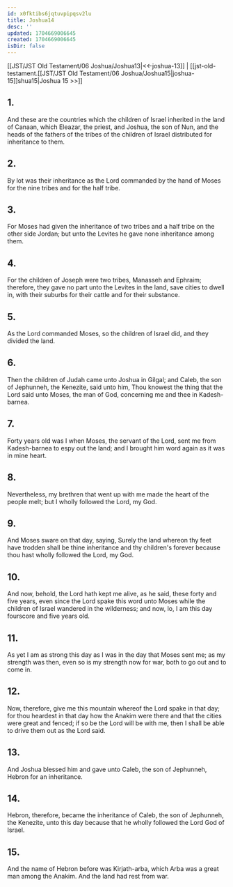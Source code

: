 ```yaml
---
id: x0fktibs6jqtuvpipqsv2lu
title: Joshua14
desc: ''
updated: 1704669006645
created: 1704669006645
isDir: false
---
```

[[JST/JST Old Testament/06 Joshua/Joshua13|<<-joshua-13]] | [[jst-old-testament.[[JST/JST Old Testament/06 Joshua/Joshua15|joshua-15]]shua15|Joshua 15 >>]]
## 1.
And these are the countries which the children of Israel inherited in the land of Canaan, which Eleazar, the priest, and Joshua, the son of Nun, and the heads of the fathers of the tribes of the children of Israel distributed for inheritance to them.
## 2.
By lot was their inheritance as the Lord commanded by the hand of Moses for the nine tribes and for the half tribe.
## 3.
For Moses had given the inheritance of two tribes and a half tribe on the other side Jordan; but unto the Levites he gave none inheritance among them.
## 4.
For the children of Joseph were two tribes, Manasseh and Ephraim; therefore, they gave no part unto the Levites in the land, save cities to dwell in, with their suburbs for their cattle and for their substance.
## 5.
As the Lord commanded Moses, so the children of Israel did, and they divided the land.
## 6.
Then the children of Judah came unto Joshua in Gilgal; and Caleb, the son of Jephunneh, the Kenezite, said unto him, Thou knowest the thing that the Lord said unto Moses, the man of God, concerning me and thee in Kadesh-barnea.
## 7.
Forty years old was I when Moses, the servant of the Lord, sent me from Kadesh-barnea to espy out the land; and I brought him word again as it was in mine heart.
## 8.
Nevertheless, my brethren that went up with me made the heart of the people melt; but I wholly followed the Lord, my God.
## 9.
And Moses sware on that day, saying, Surely the land whereon thy feet have trodden shall be thine inheritance and thy children\'s forever because thou hast wholly followed the Lord, my God.
## 10.
And now, behold, the Lord hath kept me alive, as he said, these forty and five years, even since the Lord spake this word unto Moses while the children of Israel wandered in the wilderness; and now, lo, I am this day fourscore and five years old.
## 11.
As yet I am as strong this day as I was in the day that Moses sent me; as my strength was then, even so is my strength now for war, both to go out and to come in.
## 12.
Now, therefore, give me this mountain whereof the Lord spake in that day; for thou heardest in that day how the Anakim were there and that the cities were great and fenced; if so be the Lord will be with me, then I shall be able to drive them out as the Lord said.
## 13.
And Joshua blessed him and gave unto Caleb, the son of Jephunneh, Hebron for an inheritance.
## 14.
Hebron, therefore, became the inheritance of Caleb, the son of Jephunneh, the Kenezite, unto this day because that he wholly followed the Lord God of Israel.
## 15.
And the name of Hebron before was Kirjath-arba, which Arba was a great man among the Anakim. And the land had rest from war.

